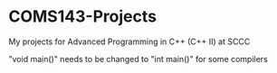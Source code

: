 # COMS143-Projects
My projects for Advanced Programming in C++ (C++ II) at SCCC 

"void main()" needs to be changed to "int main()" for some compilers
